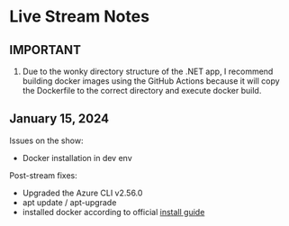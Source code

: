 # Live Stream Notes

## IMPORTANT
1. Due to the wonky directory structure of the .NET app, I recommend building docker images using the GitHub Actions because it will copy the Dockerfile to the correct directory and execute docker build.

## January 15, 2024
Issues on the show:
- Docker installation in dev env

Post-stream fixes:
- Upgraded the Azure CLI v2.56.0
- apt update / apt-upgrade
- installed docker according to official [install guide](https://docs.docker.com/engine/install/ubuntu/)
